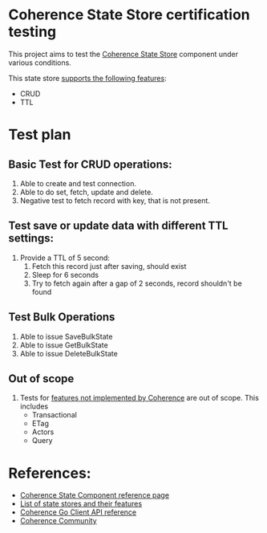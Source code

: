 # Coherence State Store certification testing

This project aims to test the [Coherence State Store] component under various conditions.

This state store [supports the following features][features]:
* CRUD
* TTL

# Test plan

## Basic Test for CRUD operations:
1. Able to create and test connection.
2. Able to do set, fetch, update and delete.
3. Negative test to fetch record with key, that is not present.

## Test save or update data with different TTL settings:
1. Provide a TTL of 5 second:
    1. Fetch this record just after saving, should exist
    2. Sleep for 6 seconds
    3. Try to fetch again after a gap of 2 seconds, record shouldn't be found

## Test Bulk Operations

1. Able to issue SaveBulkState
2. Able to issue GetBulkState
3. Able to issue DeleteBulkState

## Out of scope

1. Tests for [features not implemented by Coherence][features] are out of scope. This includes
    * Transactional
    * ETag
    * Actors
    * Query


# References:

* [Coherence State Component reference page][Coherence State Store]
* [List of state stores and their features][features]
* [Coherence Go Client API reference](https://pkg.go.dev/github.com/oracle/coherence-go-client/v2/coherence)
* [Coherence Community](https://coherence.community/)

[Coherence State Store]: https://docs.dapr.io/reference/components-reference/supported-state-stores/setup-coherence/
[features]: https://docs.dapr.io/reference/components-reference/supported-state-stores/